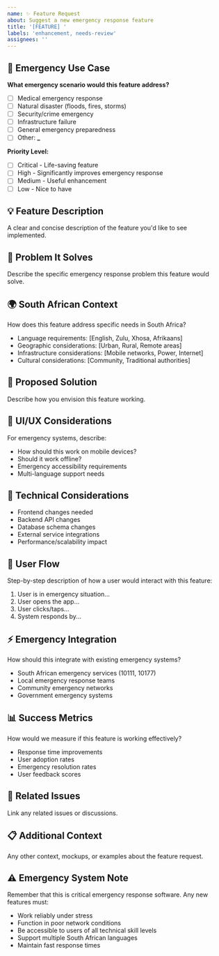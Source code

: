 ```yaml
---
name: ✨ Feature Request
about: Suggest a new emergency response feature
title: '[FEATURE] '
labels: 'enhancement, needs-review'
assignees: ''
---
```


## 🚨 Emergency Use Case

**What emergency scenario would this feature address?**

- [ ] Medical emergency response
- [ ] Natural disaster (floods, fires, storms)
- [ ] Security/crime emergency
- [ ] Infrastructure failure
- [ ] General emergency preparedness
- [ ] Other: ******\_******

**Priority Level:**

- [ ] Critical - Life-saving feature
- [ ] High - Significantly improves emergency response
- [ ] Medium - Useful enhancement
- [ ] Low - Nice to have

## 💡 Feature Description

A clear and concise description of the feature you'd like to see implemented.

## 🎯 Problem It Solves

Describe the specific emergency response problem this feature would solve.

## 🌍 South African Context

How does this feature address specific needs in South Africa?

- Language requirements: [English, Zulu, Xhosa, Afrikaans]
- Geographic considerations: [Urban, Rural, Remote areas]
- Infrastructure considerations: [Mobile networks, Power, Internet]
- Cultural considerations: [Community, Traditional authorities]

## 🔧 Proposed Solution

Describe how you envision this feature working.

## 🎨 UI/UX Considerations

For emergency systems, describe:

- How should this work on mobile devices?
- Should it work offline?
- Emergency accessibility requirements
- Multi-language support needs

## 📱 Technical Considerations

- Frontend changes needed
- Backend API changes
- Database schema changes
- External service integrations
- Performance/scalability impact

## 🔄 User Flow

Step-by-step description of how a user would interact with this feature:

1. User is in emergency situation...
2. User opens the app...
3. User clicks/taps...
4. System responds by...

## ⚡ Emergency Integration

How should this integrate with existing emergency systems?

- South African emergency services (10111, 10177)
- Local emergency response teams
- Community emergency networks
- Government emergency systems

## 📊 Success Metrics

How would we measure if this feature is working effectively?

- Response time improvements
- User adoption rates
- Emergency resolution rates
- User feedback scores

## 🔗 Related Issues

Link any related issues or discussions.

## 📋 Additional Context

Any other context, mockups, or examples about the feature request.

## ⚠️ Emergency System Note

Remember that this is critical emergency response software. Any new features must:

- Work reliably under stress
- Function in poor network conditions
- Be accessible to users of all technical skill levels
- Support multiple South African languages
- Maintain fast response times
